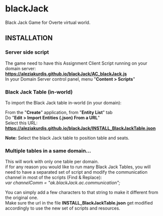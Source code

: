 # blackJack
Black Jack Game for Overte virtual world.  
  
  
## INSTALLATION  

### Server side script  
The game need to have this Assignment Client Script running on your domain server:  
**https://aleziakurdis.github.io/blackJack/AC_blackJack.js**  
In your Domain Server control panel, menu "**Content > Scripts**"  
  
   
### Black Jack Table (in-world)
To import the Black Jack table in-world (in your domain):  
  
From the "**Create**" application, from "**Entity List**" tab   
Do "**Edit > Import Entities (.json) From a URL**"    
Select this URL: **https://aleziakurdis.github.io/blackJack/INSTALL_BlackJackTable.json**  
  
**Note:** Select the black Jack table to position table and seats.  
  
  
### Multiple tables in a same domain...  
This will work with only one table per domain.  
if for any reason you would like to run many Black Jack Tables, you will need to have a separated set of script and modify the communication channel in most of the scripts (Find & Replace):  
*var channelComm = "ak.blackJack.ac.communication";*  
  
You can simply add a few characters to that string to make it different from the original one.  
Make sure the url in the file **INSTALL_BlackJackTable.json** get modified accordingly to use the new set of scripts and resources.
